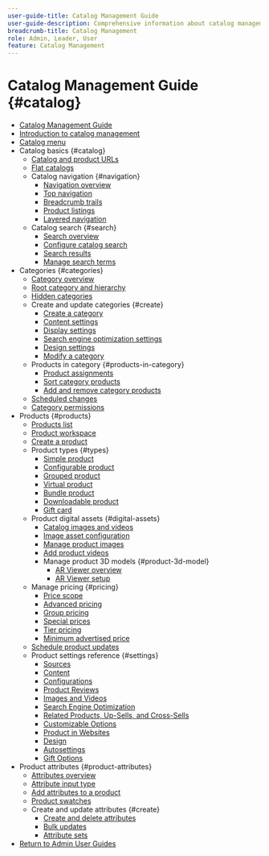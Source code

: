 ```yaml
---
user-guide-title: Catalog Management Guide
user-guide-description: Comprehensive information about catalog management features for Adobe Commerce and Magento Open Source administrators and eCommerce marketers.
breadcrumb-title: Catalog Management
role: Admin, Leader, User
feature: Catalog Management
---
```


# Catalog Management Guide {#catalog}

+ [Catalog Management Guide](guide-overview.md)
+ [Introduction to catalog management](introduction.md)
+ [Catalog menu](catalog-menu.md)
+ Catalog basics {#catalog}
  + [Catalog and product URLs](catalog-urls.md)
  + [Flat catalogs](catalog-flat.md)
  + Catalog navigation {#navigation}
    + [Navigation overview](navigation.md)
    + [Top navigation](navigation-top.md)
    + [Breadcrumb trails](navigation-breadcrumb-trail.md)
    + [Product listings](navigation-product-listings.md)
    + [Layered navigation](navigation-layered.md)
  + Catalog search {#search}
    + [Search overview](search.md)
    + [Configure catalog search](search-configuration.md)
    + [Search results](search-results.md)
    + [Manage search terms](search-terms.md)
+ Categories {#categories}
  + [Category overview](categories.md)
  + [Root category and hierarchy](category-root.md)
  + [Hidden categories](category-hidden.md)
  + Create and update categories {#create}
    + [Create a category](category-create.md)
    + [Content settings](categories-content-settings.md)
    + [Display settings](categories-display-settings.md)
    + [Search engine optimization settings](categories-search-engine-optimization.md)
    + [Design settings](categories-custom-design.md)
    + [Modify a category](category-modify.md)
  + Products in category {#products-in-category}
    + [Product assignments](categories-product-assignments.md)
    + [Sort category products](category-products-sort.md)
    + [Add and remove category products](category-products-add.md)
  + [Scheduled changes](category-scheduled-changes.md)
  + [Category permissions](category-permissions.md)
+ Products {#products}
  + [Products list](products-list.md)
  + [Product workspace](product-workspace.md)
  + [Create a product](product-create.md)
  + Product types {#types}
    + [Simple product](product-create-simple.md)
    + [Configurable product](product-create-configurable.md)
    + [Grouped product](product-create-grouped.md)
    + [Virtual product](product-create-virtual.md)
    + [Bundle product](product-create-bundle.md)
    + [Downloadable product](product-create-downloadable.md)
    + [Gift card](product-gift-card-create.md)
  + Product digital assets {#digital-assets}
    + [Catalog images and videos](catalog-images-video.md)
    + [Image asset configuration](product-image-config.md)
    + [Manage product images](product-image.md)
    + [Add product videos](product-video.md)
    + Manage product 3D models {#product-3d-model}
        + [AR Viewer overview](ar-viewer-overview.md)
        + [AR Viewer setup](ar-viewer-setup.md)
  + Manage pricing {#pricing}
    + [Price scope](catalog-price-scope.md)
    + [Advanced pricing](pricing-advanced.md)
    + [Group pricing](product-price-group.md)
    + [Special prices](product-price-special.md)
    + [Tier pricing](product-price-tier.md)
    + [Minimum advertised price](product-price-minimum-advertised.md)
  + [Schedule product updates](product-scheduled-changes.md)
  + Product settings reference {#settings}
    + [Sources](sources.md)
    + [Content](product-content.md)
    + [Configurations](product-configurations.md)
    + [Product Reviews](settings-advanced-product-reviews.md)
    + [Images and Videos](product-images-and-video.md)
    + [Search Engine Optimization](product-search-engine-optimization.md)
    + [Related Products, Up-Sells, and Cross-Sells](related-products-up-sells-cross-sells.md)
    + [Customizable Options](settings-advanced-custom-options.md)
    + [Product in Websites](settings-basic-websites.md)
    + [Design](settings-advanced-design.md)
    + [Autosettings](product-autosettings.md)
    + [Gift Options](product-gift-options.md)
+ Product attributes {#product-attributes}
  + [Attributes overview](product-attributes.md)
  + [Attribute input type](attributes-input-types.md)
  + [Add attributes to a product](product-attributes-add.md)
  + [Product swatches](swatches.md)
  + Create and update attributes {#create}
    + [Create and delete attributes](attribute-product-create.md)
    + [Bulk updates](bulk-product-attribute-update.md)
    + [Attribute sets](attribute-sets.md)
+ [Return to Admin User Guides](https://experienceleague.adobe.com/en/docs/commerce-admin/user-guides/home)

